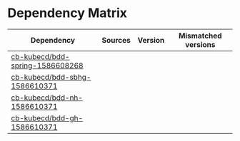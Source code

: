 # Dependency Matrix

Dependency | Sources | Version | Mismatched versions
---------- | ------- | ------- | -------------------
[cb-kubecd/bdd-spring-1586608268](https://github.com/cb-kubecd/bdd-spring-1586608268.git) |  | []() | 
[cb-kubecd/bdd-sbhg-1586610371](https://github.com/cb-kubecd/bdd-sbhg-1586610371.git) |  | []() | 
[cb-kubecd/bdd-nh-1586610371](https://github.com/cb-kubecd/bdd-nh-1586610371.git) |  | []() | 
[cb-kubecd/bdd-gh-1586610371](https://github.com/cb-kubecd/bdd-gh-1586610371.git) |  | []() | 
